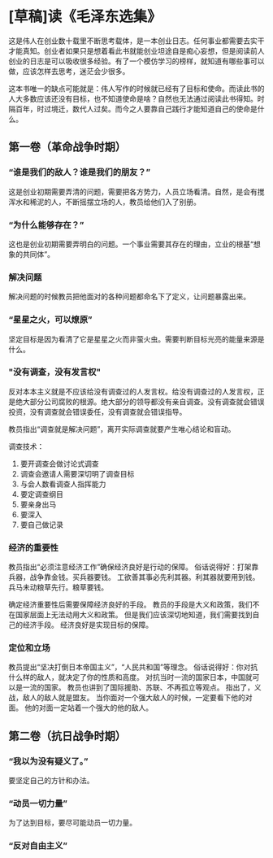 # [草稿]读《毛泽东选集》

这是伟人在创业数十载里不断思考载体，是一本创业日志。任何事业都需要去实干才能真知。创业者如果只是想着看此书就能创业坦途自是痴心妄想，但是阅读前人创业的日志是可以吸收很多经验。有了一个模仿学习的榜样，就知道有哪些事可以做，应该怎样去思考，迷茫会少很多。

这本书唯一的缺点可能就是：伟人写作的时候就已经有了目标和使命。而读此书的人大多数应该还没有目标，也不知道使命是啥？自然也无法通过阅读此书得知。时隔百年，时过境迁，数代人过矣。而今之人要靠自己践行才能知道自己的使命是什么。

## 第一卷（革命战争时期）

### “谁是我们的敌人？谁是我们的朋友？”

这是创业初期需要弄清的问题，需要把各方势力，人员立场看清。自然，是会有搅浑水和稀泥的人，不断摇摆立场的人，教员给他们入了别册。


### “为什么能够存在？”

这也是创业初期需要弄明白的问题。一个事业需要其存在的理由，立业的根基“想象的共同体”。

### 解决问题

解决问题的时候教员把他面对的各种问题都命名下了定义，让问题暴露出来。

### “星星之火，可以燎原”

坚定目标是因为看清了它是星星之火而非萤火虫。需要判断目标光亮的能量来源是什么。

### "没有调查，没有发言权"

反对本本主义就是不应该给没有调查过的人发言权。给没有调查过的人发言权，正是绝大部分公司腐败的根源。绝大部分的领导都没有亲自调查。没有调查就会错误投资，没有调查就会错误委任，没有调查就会错误指导。

教员指出“调查就是解决问题”，离开实际调查就要产生唯心结论和盲动。

调查技术：

1. 要开调查会做讨论式调查
2. 调查会邀请人需要深切明了调查目标
3. 与会人数看调查人指挥能力
4. 要定调查纲目
5. 要亲身出马
6. 要深入
7. 要自己做记录

### 经济的重要性

教员指出“必须注意经济工作”确保经济良好是行动的保障。
俗话说得好：打架靠兵器，战争靠金钱。买兵器要钱。
工欲善其事必先利其器。利其器就要用到钱。
兵马未动粮草先行。粮草要钱。

确定经济重要性后需要保障经济良好的手段。
教员的手段是大义和政策，我们不在国家层面上无法动用大义和政策。
但是我们应该深切地知道，我们需要找到自己的经济手段。
经济良好是实现目标的保障。

### 定位和立场

教员提出“坚决打倒日本帝国主义”，“人民共和国”等理念。
俗话说得好：你对抗什么样的敌人，就决定了你的性质和高度。
对抗当时一流的国家日本，中国就可以是一流的国家。
教员也讲到了国际援助、苏联、不再孤立等观点。
指出了，义战，敌人的敌人就是盟友。
当你面对一个强大敌人的时候，一定要看下他的对面。
他的对面一定站着一个强大的他的敌人。


## 第二卷（抗日战争时期）

### “我以为没有疑义了。”

要坚定自己的方针和办法。

### “动员一切力量”

为了达到目标，要尽可能动员一切力量。

### “反对自由主义”